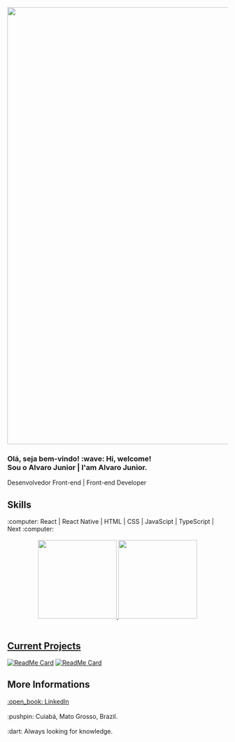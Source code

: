 <div align="center">
  <img src="https://user-images.githubusercontent.com/64383944/151585571-5c68413e-e928-4072-9a47-003282bff05d.png" width="1000px"/>
</div>

<div>
  <h3>
    <b>
      Olá, seja bem-vindo! :wave: Hi, welcome! <br /> Sou o Alvaro Junior | I'am Alvaro Junior.    
    </b>
  </h3>
  
  <span>
    Desenvolvedor Front-end | Front-end Developer 
  </span>
  
  <br />
  
  ## Skills
  <span>
    :computer: React | React Native | HTML | CSS | JavaScipt | TypeScript | Next :computer:
  </span>
  
  <br />
  <br />
  
  <div align="center">
    <a href="https://github.com/alvarojunior02">
    <img height="180em" src="https://github-readme-stats.vercel.app/api?username=alvarojunior02&show_icons=true&theme=dracula&include_all_commits=true&count_private=true"/>
    <img height="180em" src="https://github-readme-stats.vercel.app/api/top-langs/?username=alvarojunior02&layout=compact&langs_count=7&theme=dracula"/>
  </div>
  
  <br />
    
  ## Current Projects 

  [![ReadMe Card](https://github-readme-stats.vercel.app/api/pin/?username=alvarojunior02&repo=marvel-web)](https://github.com/alvarojunior02/marvel-web)
  [![ReadMe Card](https://github-readme-stats.vercel.app/api/pin/?username=alvarojunior02&repo=RickAndMorty)](https://github.com/alvarojunior02/RickAndMorty)
    
  ## More Informations
    
  <span>
    <a targe="_blank" href="https://www.linkedin.com/in/alvaro-junior-831299183/">
      <span>
        :open_book: LinkedIn
      </span>
    </a>
    <span>
  </a>
</span>
  
  <br />
  <br />
  
  <span>
    :pushpin: Cuiabá, Mato Grosso, Brazil.
  </span>
  
  <br />
  <br />
  
  <span>
    :dart: Always looking for knowledge.
  </span>
</div>
